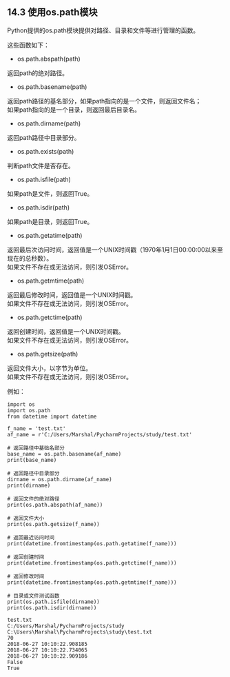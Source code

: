 ## 14.3 使用os.path模块  

Python提供的os.path模块提供对路径、目录和文件等进行管理的函数。  

这些函数如下：  

* os.path.abspath(path)  

返回path的绝对路径。  

* os.path.basename(path)  

返回path路径的基名部分，如果path指向的是一个文件，则返回文件名；  
如果path指向的是一个目录，则返回最后目录名。  

* os.path.dirname(path)  

返回path路径中目录部分。  

* os.path.exists(path)  

判断path文件是否存在。  

* os.path.isfile(path)  

如果path是文件，则返回True。  

* os.path.isdir(path)  

如果path是目录，则返回True。  

* os.path.getatime(path)  

返回最后次访问时间，返回值是一个UNIX时间戳（1970年1月1日00:00:00以来至现在的总秒数）。  
如果文件不存在或无法访问，则引发OSError。  

* os.path.getmtime(path)  

返回最后修改时间，返回值是一个UNIX时间戳。  
如果文件不存在或无法访问，则引发OSError。  

* os.path.getctime(path)  

返回创建时间，返回值是一个UNIX时间戳。  
如果文件不存在或无法访问，则引发OSError。  

* os.path.getsize(path)  

返回文件大小，以字节为单位。  
如果文件不存在或无法访问，则引发OSError。  

例如：  

    import os
    import os.path
    from datetime import datetime

    f_name = 'test.txt'
    af_name = r'C:/Users/Marshal/PycharmProjects/study/test.txt'

    # 返回路径中基础名部分
    base_name = os.path.basename(af_name)
    print(base_name)

    # 返回路径中目录部分
    dirname = os.path.dirname(af_name)
    print(dirname)

    # 返回文件的绝对路径
    print(os.path.abspath(af_name))

    # 返回文件大小
    print(os.path.getsize(f_name))

    # 返回最近访问时间
    print(datetime.fromtimestamp(os.path.getatime(f_name)))

    # 返回创建时间
    print(datetime.fromtimestamp(os.path.getctime(f_name)))

    # 返回修改时间
    print(datetime.fromtimestamp(os.path.getmtime(f_name)))

    # 目录或文件测试函数
    print(os.path.isfile(dirname))
    print(os.path.isdir(dirname))

    test.txt
    C:/Users/Marshal/PycharmProjects/study
    C:\Users\Marshal\PycharmProjects\study\test.txt
    70
    2018-06-27 10:10:22.908185
    2018-06-27 10:10:22.734065
    2018-06-27 10:10:22.909186
    False
    True

